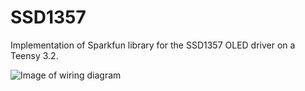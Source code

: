 # SSD1357
Implementation of Sparkfun library for the SSD1357 OLED driver on a Teensy 3.2.

![Image of wiring diagram](https://imgur.com/1UaCwCH)
